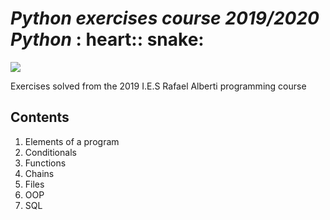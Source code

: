 # <em> Python exercises course 2019/2020 Python </em>: heart:: snake:

 <img src = "https://dyclassroom.com/image/topic/python/logo.png">
 
 Exercises solved from the 2019 I.E.S Rafael Alberti programming course

 
## Contents
1. Elements of a program
2. Conditionals
3. Functions
4. Chains
5. Files
6. OOP
7. SQL
